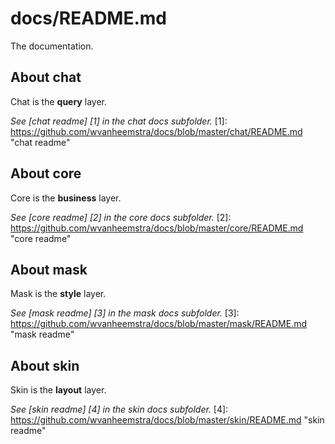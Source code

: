 docs/README.md
==============

The documentation.

About chat
----------
Chat is the **query** layer.

*See [chat readme] [1] in the chat docs subfolder.*
[1]: https://github.com/wvanheemstra/docs/blob/master/chat/README.md "chat readme"

About core
----------
Core is the **business** layer.

*See [core readme] [2] in the core docs subfolder.*
[2]: https://github.com/wvanheemstra/docs/blob/master/core/README.md "core readme"

About mask
----------
Mask is the **style** layer. 

*See [mask readme] [3] in the mask docs subfolder.*
[3]: https://github.com/wvanheemstra/docs/blob/master/mask/README.md "mask readme"

About skin
----------
Skin is the **layout** layer.

*See [skin readme] [4] in the skin docs subfolder.*
[4]: https://github.com/wvanheemstra/docs/blob/master/skin/README.md "skin readme"